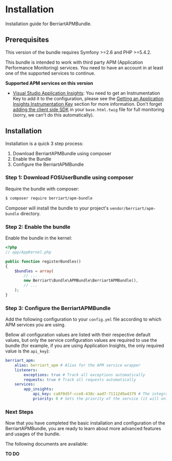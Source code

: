 # Installation

Installation guide for BerriartAPMBundle.

## Prerequisites

This version of the bundle requires Symfony >=2.6 and PHP >=5.4.2.

This bundle is intended to work with third party APM (Application Performance Monitoring) services.
You need to have an account in at least one of the supported services to continue.

**Supported APM services on this version**

- [Visual Studio Application Insights](https://azure.microsoft.com/en-us/services/application-insights/): You need to get an Instrumentation
Key to add it to the configuration, please see the [Getting an Application Insights Instrumentation Key](https://github.com/Microsoft/AppInsights-Home/wiki#getting-an-application-insights-instrumentation-key)
section for more information. Don't forget [adding the client side SDK](https://azure.microsoft.com/en-gb/documentation/articles/app-insights-javascript/)
in your `base.html.twig` file for full monitoring (sorry, we can't do this automatically).

## Installation

Installation is a quick 3 step process:

1. Download BerriartAPMBundle using composer
2. Enable the Bundle
3. Configure the BerriartAPMBundle

### Step 1: Download FOSUserBundle using composer

Require the bundle with composer:

```bash
$ composer require berriart/apm-bundle
```

Composer will install the bundle to your project's `vendor/berriart/apm-bundle` directory.

### Step 2: Enable the bundle

Enable the bundle in the kernel:

```php
<?php
// app/AppKernel.php

public function registerBundles()
{
    $bundles = array(
        // ...
        new Berriart\Bundle\APMBundle\BerriartAPMBundle(),
        // ...
    );
}
```

### Step 3: Configure the BerriartAPMBundle

Add the following configuration to your ``config.yml`` file according to which APM services
you are using.

Bellow all configuration values are listed with their respective default values, but only the
service configuration values are required to use the bundle (for example, if you are using
Application Insights, the only required value is the `api_key`):

```yaml
berriart_apm:
    alias: berriart_apm # Alias for the APM service wrapper
    listeners:
        exceptions: true # Track all exceptions automatically
        requests: true # Track all requests automatically
    services:
        app_insights:
            api_key: ca8f0d5f-cce8-438c-aad7-71112d9a4379 # The integration key for VS Application Insights
            priority: 0 # Sets the priority of the service (it will only affect the execution order)
```

### Next Steps

Now that you have completed the basic installation and configuration of the
BerriartAPMBundle, you are ready to learn about more advanced features and usages
of the bundle.

The following documents are available:

**TO DO**
